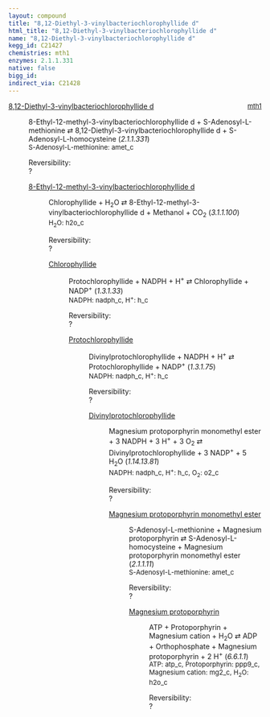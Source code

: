 ```yaml
---
layout: compound
title: "8,12-Diethyl-3-vinylbacteriochlorophyllide d"
html_title: "8,12-Diethyl-3-vinylbacteriochlorophyllide d"
name: "8,12-Diethyl-3-vinylbacteriochlorophyllide d"
kegg_id: C21427
chemistries: mth1
enzymes: 2.1.1.331
native: false
bigg_id: 
indirect_via: C21428
---
```

<dl><dt class='rs-product'><a href='/compounds/C21427' class='link-dark' data-bs-toggle='tooltip' data-bs-html='true' data-bs-title='KEGG: C21427'>8,12-Diethyl-3-vinylbacteriochlorophyllide d</a><span style='float: right; max-width: 40%'><a href='/chemistries/mth1' class='link-dark opacity-50' style='font-size: small; word-wrap: anywhere;'>mth1</a></span></dt><dd><p>8-Ethyl-12-methyl-3-vinylbacteriochlorophyllide d + S-Adenosyl-L-methionine &#8644; 8,12-Diethyl-3-vinylbacteriochlorophyllide d + S-Adenosyl-L-homocysteine (<i>2.1.1.331</i>)<br /><span style='font-size: small;'><span data-bs-toggle='tooltip' data-bs-html='true' data-bs-title='KEGG: C00019'>S-Adenosyl-L-methionine</span>: amet_c</span><br /><div class="reversibility_info">Reversibility: <div class="progress"><div class="progress-bar bg-light" role="progressbar" style="width: 100%" aria-valuenow="0" aria-valuemin="0" aria-valuemax="100"></div></div><span>?</span><div class="progress"><div class="progress-bar bg-light" role="progressbar" style="width: 100%" aria-valuenow="0" aria-valuemin="0" aria-valuemax="10"></div></div></div></p><dl><dt><a href='/compounds/C18157' class='link-dark' data-bs-toggle='tooltip' data-bs-html='true' data-bs-title='KEGG: C18157'>8-Ethyl-12-methyl-3-vinylbacteriochlorophyllide d</a><span style='float: right; max-width: 40%'><a href='/chemistries/None' class='link-dark opacity-50' style='font-size: small; word-wrap: anywhere;'></a></span></dt><dd><p>Chlorophyllide + H<sub>2</sub>O &#8644; 8-Ethyl-12-methyl-3-vinylbacteriochlorophyllide d + Methanol + CO<sub>2</sub> (<i>3.1.1.100</i>)<br /><span style='font-size: small;'><span data-bs-toggle='tooltip' data-bs-html='true' data-bs-title='KEGG: C00001'>H<sub>2</sub>O</span>: h2o_c</span><br /><div class="reversibility_info">Reversibility: <div class="progress"><div class="progress-bar bg-light" role="progressbar" style="width: 100%" aria-valuenow="0" aria-valuemin="0" aria-valuemax="100"></div></div><span>?</span><div class="progress"><div class="progress-bar bg-light" role="progressbar" style="width: 100%" aria-valuenow="0" aria-valuemin="0" aria-valuemax="10"></div></div></div></p><dl><dt><a href='/compounds/C02139' class='link-dark' data-bs-toggle='tooltip' data-bs-html='true' data-bs-title='KEGG: C02139'>Chlorophyllide</a><span style='float: right; max-width: 40%'><a href='/chemistries/None' class='link-dark opacity-50' style='font-size: small; word-wrap: anywhere;'></a></span></dt><dd><p>Protochlorophyllide + NADPH + H<sup>+</sup> &#8644; Chlorophyllide + NADP<sup>+</sup> (<i>1.3.1.33</i>)<br /><span style='font-size: small;'><span data-bs-toggle='tooltip' data-bs-html='true' data-bs-title='KEGG: C00005'>NADPH</span>: nadph_c, <span data-bs-toggle='tooltip' data-bs-html='true' data-bs-title='KEGG: C00080'>H<sup>+</sup></span>: h_c</span><br /><div class="reversibility_info">Reversibility: <div class="progress"><div class="progress-bar bg-light" role="progressbar" style="width: 100%" aria-valuenow="0" aria-valuemin="0" aria-valuemax="100"></div></div><span>?</span><div class="progress"><div class="progress-bar bg-light" role="progressbar" style="width: 100%" aria-valuenow="0" aria-valuemin="0" aria-valuemax="10"></div></div></div></p><dl><dt><a href='/compounds/C02880' class='link-dark' data-bs-toggle='tooltip' data-bs-html='true' data-bs-title='KEGG: C02880'>Protochlorophyllide</a><span style='float: right; max-width: 40%'><a href='/chemistries/None' class='link-dark opacity-50' style='font-size: small; word-wrap: anywhere;'></a></span></dt><dd><p>Divinylprotochlorophyllide + NADPH + H<sup>+</sup> &#8644; Protochlorophyllide + NADP<sup>+</sup> (<i>1.3.1.75</i>)<br /><span style='font-size: small;'><span data-bs-toggle='tooltip' data-bs-html='true' data-bs-title='KEGG: C00005'>NADPH</span>: nadph_c, <span data-bs-toggle='tooltip' data-bs-html='true' data-bs-title='KEGG: C00080'>H<sup>+</sup></span>: h_c</span><br /><div class="reversibility_info">Reversibility: <div class="progress"><div class="progress-bar bg-light" role="progressbar" style="width: 100%" aria-valuenow="0" aria-valuemin="0" aria-valuemax="100"></div></div><span>?</span><div class="progress"><div class="progress-bar bg-light" role="progressbar" style="width: 100%" aria-valuenow="0" aria-valuemin="0" aria-valuemax="10"></div></div></div></p><dl><dt><a href='/compounds/C11831' class='link-dark' data-bs-toggle='tooltip' data-bs-html='true' data-bs-title='KEGG: C11831'>Divinylprotochlorophyllide</a><span style='float: right; max-width: 40%'><a href='/chemistries/None' class='link-dark opacity-50' style='font-size: small; word-wrap: anywhere;'></a></span></dt><dd><p>Magnesium protoporphyrin monomethyl ester + 3 NADPH + 3 H<sup>+</sup> + 3 O<sub>2</sub> &#8644; Divinylprotochlorophyllide + 3 NADP<sup>+</sup> + 5 H<sub>2</sub>O (<i>1.14.13.81</i>)<br /><span style='font-size: small;'><span data-bs-toggle='tooltip' data-bs-html='true' data-bs-title='KEGG: C00005'>NADPH</span>: nadph_c, <span data-bs-toggle='tooltip' data-bs-html='true' data-bs-title='KEGG: C00080'>H<sup>+</sup></span>: h_c, <span data-bs-toggle='tooltip' data-bs-html='true' data-bs-title='KEGG: C00007'>O<sub>2</sub></span>: o2_c</span><br /><div class="reversibility_info">Reversibility: <div class="progress"><div class="progress-bar bg-light" role="progressbar" style="width: 100%" aria-valuenow="0" aria-valuemin="0" aria-valuemax="100"></div></div><span>?</span><div class="progress"><div class="progress-bar bg-light" role="progressbar" style="width: 100%" aria-valuenow="0" aria-valuemin="0" aria-valuemax="10"></div></div></div></p><dl><dt><a href='/compounds/C04536' class='link-dark' data-bs-toggle='tooltip' data-bs-html='true' data-bs-title='KEGG: C04536'>Magnesium protoporphyrin monomethyl ester</a><span style='float: right; max-width: 40%'><a href='/chemistries/None' class='link-dark opacity-50' style='font-size: small; word-wrap: anywhere;'></a></span></dt><dd><p>S-Adenosyl-L-methionine + Magnesium protoporphyrin &#8644; S-Adenosyl-L-homocysteine + Magnesium protoporphyrin monomethyl ester (<i>2.1.1.11</i>)<br /><span style='font-size: small;'><span data-bs-toggle='tooltip' data-bs-html='true' data-bs-title='KEGG: C00019'>S-Adenosyl-L-methionine</span>: amet_c</span><br /><div class="reversibility_info">Reversibility: <div class="progress"><div class="progress-bar bg-light" role="progressbar" style="width: 100%" aria-valuenow="0" aria-valuemin="0" aria-valuemax="100"></div></div><span>?</span><div class="progress"><div class="progress-bar bg-light" role="progressbar" style="width: 100%" aria-valuenow="0" aria-valuemin="0" aria-valuemax="10"></div></div></div></p><dl><dt><a href='/compounds/C03516' class='link-dark' data-bs-toggle='tooltip' data-bs-html='true' data-bs-title='KEGG: C03516'>Magnesium protoporphyrin</a><span style='float: right; max-width: 40%'><a href='/chemistries/None' class='link-dark opacity-50' style='font-size: small; word-wrap: anywhere;'></a></span></dt><dd><p>ATP + Protoporphyrin + Magnesium cation + H<sub>2</sub>O &#8644; ADP + Orthophosphate + Magnesium protoporphyrin + 2 H<sup>+</sup> (<i>6.6.1.1</i>)<br /><span style='font-size: small;'><span data-bs-toggle='tooltip' data-bs-html='true' data-bs-title='KEGG: C00002'>ATP</span>: atp_c, <span data-bs-toggle='tooltip' data-bs-html='true' data-bs-title='KEGG: C02191'>Protoporphyrin</span>: ppp9_c, <span data-bs-toggle='tooltip' data-bs-html='true' data-bs-title='KEGG: C00305'>Magnesium cation</span>: mg2_c, <span data-bs-toggle='tooltip' data-bs-html='true' data-bs-title='KEGG: C00001'>H<sub>2</sub>O</span>: h2o_c</span><br /><div class="reversibility_info">Reversibility: <div class="progress"><div class="progress-bar bg-light" role="progressbar" style="width: 100%" aria-valuenow="0" aria-valuemin="0" aria-valuemax="100"></div></div><span>?</span><div class="progress"><div class="progress-bar bg-light" role="progressbar" style="width: 100%" aria-valuenow="0" aria-valuemin="0" aria-valuemax="10"></div></div></div></p><dl></dl></dd></dl></dd></dl></dd></dl></dd></dl></dd></dl></dd></dl></dd></dl>
